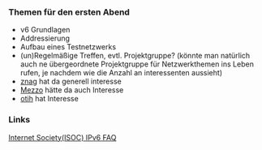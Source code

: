 ### Themen für den ersten Abend
* v6 Grundlagen
* Addressierung
* Aufbau eines Testnetzwerks
* (un)Regelmäßige Treffen, evtl. Projektgruppe? (könnte man natürlich auch ne übergeordnete Projektgruppe für Netzwerkthemen ins Leben rufen, je nachdem wie die Anzahl an interessenten aussieht)
 * [znag](/user/znag) hat da generell interesse
 * [Mezzo](/user/mezzo) hätte da auch Interesse
 * [otih](/user/otih) hat Interesse

### Links
[Internet Society(ISOC) IPv6 FAQ](/http://www.isoc.org/internet/issues/ipv6_faq.shtml)
